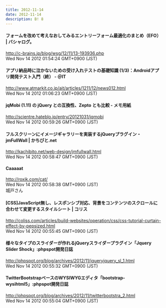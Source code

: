 ```yaml
---
title: 2012-11-14
date: 2012-11-14
description: B! 8
---
```


#### フォームを改めて考えなおしてみるエントリーフォーム最適化のまとめ（EFO） | バシャログ。
http://c-brains.jp/blog/wsg/12/11/13-193936.php<br>
Wed Nov 14 2012 01:54:24 GMT+0900 (JST)<br>


####  アプリ納品時に泣かないための受け入れテストの基礎知識 (1/3)：Androidアプリ開発テスト入門（終） - ＠IT
http://www.atmarkit.co.jp/ait/articles/1211/12/news012.html<br>
Wed Nov 14 2012 01:06:23 GMT+0900 (JST)<br>


#### jqMobi (1.11) の jQuery との互換性、Zepto とも比較 - メモ用紙
http://scientre.hateblo.jp/entry/20121031/jqmobi<br>
Wed Nov 14 2012 00:59:26 GMT+0900 (JST)<br>


#### フルスクリーンにイメージギャラリーを実装するjQueryプラグイン・jmFullWall | かちびと.net
http://kachibito.net/web-design/jmfullwall.html<br>
Wed Nov 14 2012 00:58:47 GMT+0900 (JST)<br>


#### Caaaaat
http://roxik.com/cat/<br>
Wed Nov 14 2012 00:58:38 GMT+0900 (JST)<br>
城戸さん


####   [CSS]JavaScript無し、レスポンシブ対応、背景をコンテンツのスクロールに合わせて変更するスタイルシート | コリス
http://coliss.com/articles/build-websites/operation/css/css-tutorial-curtain-effect-by-pepsized.html<br>
Wed Nov 14 2012 00:55:45 GMT+0900 (JST)<br>


#### 様々なタイプのスライダーが作れるjQueryスライダープラグイン「Jquery Slider Shock」:phpspot開発日誌
http://phpspot.org/blog/archives/2012/11/jqueryjquery_sl_1.html<br>
Wed Nov 14 2012 00:55:32 GMT+0900 (JST)<br>


#### TwitterBootstrapベースのWYSIWYGエディタ「bootstrap-wysihtml5」:phpspot開発日誌
http://phpspot.org/blog/archives/2012/11/twitterbootstra_2.html<br>
Wed Nov 14 2012 00:55:04 GMT+0900 (JST)<br>


